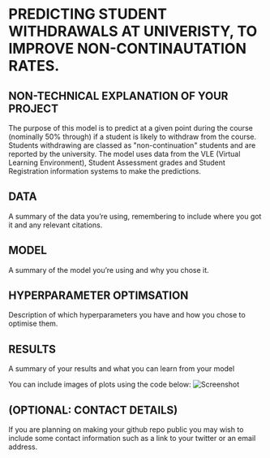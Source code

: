# PREDICTING STUDENT WITHDRAWALS AT UNIVERISTY, TO IMPROVE NON-CONTINAUTATION RATES.


## NON-TECHNICAL EXPLANATION OF YOUR PROJECT
The purpose of this model is to predict at a given point during the course (nominally 50% through) if a student is likely to withdraw from the course.
Students withdrawing are classed as "non-continuation" students and are reported by the university.
The model uses data from the VLE (Virtual Learning Environment), Student Assessment grades and Student Registration information systems to  make the predictions.


## DATA
A summary of the data you’re using, remembering to include where you got it and any relevant citations. 

## MODEL 
A summary of the model you’re using and why you chose it. 

## HYPERPARAMETER OPTIMSATION
Description of which hyperparameters you have and how you chose to optimise them. 

## RESULTS
A summary of your results and what you can learn from your model 

You can include images of plots using the code below:
![Screenshot](image.png)

## (OPTIONAL: CONTACT DETAILS)
If you are planning on making your github repo public you may wish to include some contact information such as a link to your twitter or an email address. 

